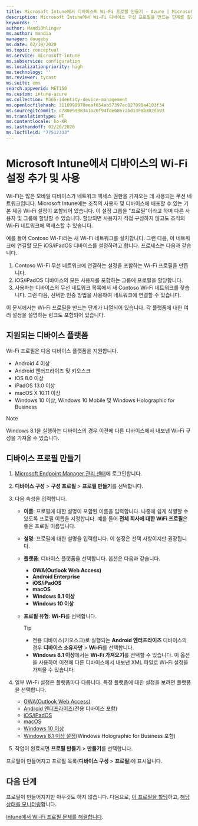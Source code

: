 ```yaml
---
title: Microsoft Intune에서 디바이스의 Wi-Fi 프로필 만들기 - Azure | Microsoft Docs
description: Microsoft Intune에서 Wi-Fi 디바이스 구성 프로필을 만드는 단계를 참조하세요. Android, Android 엔터프라이즈, Android 키오스크, iOS, iPadOS, macOS, Windows 10 이상 및 Windows Holographic for Business의 프로필을 만듭니다. 이러한 프로필을 사용하여 인증서 사용, EAP 유형 선택, 인증 방법 선택, 프록시 사용 설정을 위한 WiFi 연결을 만듭니다.
keywords: ''
author: MandiOhlinger
ms.author: mandia
manager: dougeby
ms.date: 02/18/2020
ms.topic: conceptual
ms.service: microsoft-intune
ms.subservice: configuration
ms.localizationpriority: high
ms.technology: ''
ms.reviewer: tycast
ms.suite: ems
search.appverid: MET150
ms.custom: intune-azure
ms.collection: M365-identity-device-management
ms.openlocfilehash: 3110998970eeaf654ab57397ec827090a4103f34
ms.sourcegitcommit: c780e9988341a20f94fdeb8672bd13e0b302da93
ms.translationtype: HT
ms.contentlocale: ko-KR
ms.lasthandoff: 02/20/2020
ms.locfileid: "77512333"
---
```

# <a name="add-and-use-wi-fi-settings-on-your-devices-in-microsoft-intune"></a>Microsoft Intune에서 디바이스의 Wi-Fi 설정 추가 및 사용

Wi-Fi는 많은 모바일 디바이스가 네트워크 액세스 권한을 가져오는 데 사용되는 무선 네트워크입니다. Microsoft Intune에는 조직의 사용자 및 디바이스에 배포할 수 있는 기본 제공 Wi-Fi 설정이 포함되어 있습니다. 이 설정 그룹을 "프로필"이라고 하며 다른 사용자 및 그룹에 할당할 수 있습니다. 할당되면 사용자가 직접 구성하지 않고도 조직의 Wi-Fi 네트워크에 액세스할 수 있습니다.

예를 들어 Contoso Wi-Fi라는 새 Wi-Fi 네트워크를 설치합니다. 그런 다음, 이 네트워크에 연결할 모든 iOS/iPadOS 디바이스를 설정하려고 합니다. 프로세스는 다음과 같습니다.

1. Contoso Wi-Fi 무선 네트워크에 연결하는 설정을 포함하는 Wi-Fi 프로필을 만듭니다.
2. iOS/iPadOS 디바이스의 모든 사용자를 포함하는 그룹에 프로필을 할당합니다.
3. 사용자는 디바이스의 무선 네트워크 목록에서 새 Contoso Wi-Fi 네트워크를 찾습니다. 그런 다음, 선택한 인증 방법을 사용하여 네트워크에 연결할 수 있습니다.

이 문서에서는 Wi-Fi 프로필을 만드는 단계가 나열되어 있습니다. 각 플랫폼에 대한 여러 설정을 설명하는 링크도 포함되어 있습니다.

## <a name="supported-device-platforms"></a>지원되는 디바이스 플랫폼

Wi-Fi 프로필은 다음 디바이스 플랫폼을 지원합니다.

- Android 4 이상
- Android 엔터프라이즈 및 키오스크
- iOS 8.0 이상
- iPadOS 13.0 이상
- macOS X 10.11 이상
- Windows 10 이상, Windows 10 Mobile 및 Windows Holographic for Business

> [!NOTE]
> Windows 8.1을 실행하는 디바이스의 경우 이전에 다른 디바이스에서 내보낸 Wi-Fi 구성을 가져올 수 있습니다.

## <a name="create-a-device-profile"></a>디바이스 프로필 만들기

1. [Microsoft Endpoint Manager 관리 센터](https://go.microsoft.com/fwlink/?linkid=2109431)에 로그인합니다.
2. **디바이스 구성** > **구성 프로필** > **프로필 만들기**를 선택합니다.
3. 다음 속성을 입력합니다.

    - **이름**: 프로필에 대한 설명이 포함된 이름을 입력합니다. 나중에 쉽게 식별할 수 있도록 프로필 이름을 지정합니다. 예를 들어 **전체 회사에 대한 WiFi 프로필**은 좋은 프로필 이름입니다.
    - **설명**: 프로필에 대한 설명을 입력합니다. 이 설정은 선택 사항이지만 권장됩니다.
    - **플랫폼**: 디바이스 플랫폼을 선택합니다. 옵션은 다음과 같습니다.

      - **OWA(Outlook Web Access)**
      - **Android Enterprise**
      - **iOS/iPadOS**
      - **macOS**
      - **Windows 8.1 이상**
      - **Windows 10 이상**

    - **프로필 유형**: **Wi-Fi**를 선택합니다.

      > [!TIP]
      >
      > - 전용 디바이스(키오스크)로 실행되는 **Android 엔터프라이즈** 디바이스의 경우 **디바이스 소유자만** > **Wi-Fi**를 선택합니다.
      > - **Windows 8.1 이상**에서는 **Wi-Fi 가져오기**를 선택할 수 있습니다. 이 옵션을 사용하여 이전에 다른 디바이스에서 내보낸 XML 파일로 Wi-Fi 설정을 가져올 수 있습니다.

4. 일부 Wi-Fi 설정은 플랫폼마다 다릅니다. 특정 플랫폼에 대한 설정을 보려면 플랫폼을 선택합니다.

    - [OWA(Outlook Web Access)](wi-fi-settings-android.md)
    - [Android 엔터프라이즈](wi-fi-settings-android-enterprise.md)(전용 디바이스 포함)
    - [iOS/iPadOS](wi-fi-settings-ios.md)
    - [macOS](wi-fi-settings-macos.md)
    - [Windows 10 이상](wi-fi-settings-windows.md)
    - [Windows 8.1 이상 설정](wi-fi-settings-import-windows-8-1.md)(Windows Holographic for Business 포함)

5. 작업이 완료되면 **프로필 만들기** > **만들기**를 선택합니다.

프로필이 만들어지고 프로필 목록(**디바이스 구성** > **프로필**)에 표시됩니다.

## <a name="next-steps"></a>다음 단계

프로필이 만들어지지만 아무것도 하지 않습니다. 다음으로, [이 프로필을 할당](device-profile-assign.md)하고, [해당 상태를 모니터링](device-profile-monitor.md)합니다.

[Intune에서 Wi-Fi 프로필 문제를 해결합니다](troubleshoot-wi-fi-profiles.md).
